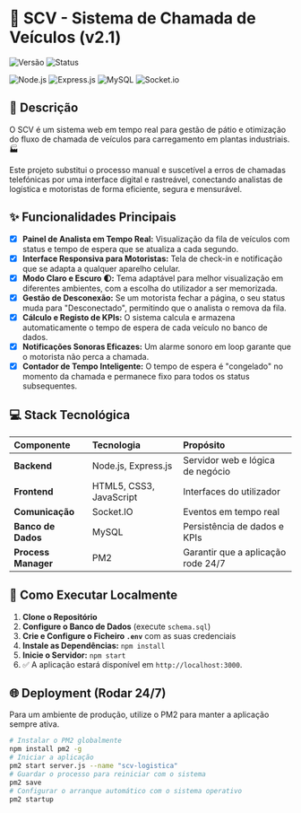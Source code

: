 # 🚚 SCV - Sistema de Chamada de Veículos (v2.1)

![Versão](https://img.shields.io/badge/Versão-2.1-blue?style=for-the-badge) ![Status](https://img.shields.io/badge/Status-Estável-success?style=for-the-badge)

![Node.js](https://img.shields.io/badge/Node.js-339933?style=for-the-badge&logo=nodedotjs&logoColor=white) ![Express.js](https://img.shields.io/badge/Express.js-000000?style=for-the-badge&logo=express&logoColor=white) ![MySQL](https://img.shields.io/badge/MySQL-4479A1?style=for-the-badge&logo=mysql&logoColor=white) ![Socket.io](https://img.shields.io/badge/Socket.io-010101?&style=for-the-badge&logo=socketdotio&logoColor=white)

## 📄 Descrição

O SCV é um sistema web em tempo real para gestão de pátio e otimização do fluxo de chamada de veículos para carregamento em plantas industriais. 🏭

Este projeto substitui o processo manual e suscetível a erros de chamadas telefónicas por uma interface digital e rastreável, conectando analistas de logística e motoristas de forma eficiente, segura e mensurável.

## ✨ Funcionalidades Principais

- [x] **Painel de Analista em Tempo Real:** Visualização da fila de veículos com status e tempo de espera que se atualiza a cada segundo.
- [x] **Interface Responsiva para Motoristas:** Tela de check-in e notificação que se adapta a qualquer aparelho celular.
- [x] **Modo Claro e Escuro 🌓:** Tema adaptável para melhor visualização em diferentes ambientes, com a escolha do utilizador a ser memorizada.
- [x] **Gestão de Desconexão:** Se um motorista fechar a página, o seu status muda para "Desconectado", permitindo que o analista o remova da fila.
- [x] **Cálculo e Registo de KPIs:** O sistema calcula e armazena automaticamente o tempo de espera de cada veículo no banco de dados.
- [x] **Notificações Sonoras Eficazes:** Um alarme sonoro em loop garante que o motorista não perca a chamada.
- [x] **Contador de Tempo Inteligente:** O tempo de espera é "congelado" no momento da chamada e permanece fixo para todos os status subsequentes.

## 💻 Stack Tecnológica

| Componente | Tecnologia | Propósito |
| :--- | :--- | :--- |
| **Backend** | Node.js, Express.js | Servidor web e lógica de negócio |
| **Frontend** | HTML5, CSS3, JavaScript | Interfaces do utilizador |
| **Comunicação**| Socket.IO | Eventos em tempo real |
| **Banco de Dados** | MySQL | Persistência de dados e KPIs |
| **Process Manager**| PM2 | Garantir que a aplicação rode 24/7 |

## 🚀 Como Executar Localmente

1.  **Clone o Repositório**
2.  **Configure o Banco de Dados** (execute `schema.sql`)
3.  **Crie e Configure o Ficheiro `.env`** com as suas credenciais
4.  **Instale as Dependências:** `npm install`
5.  **Inicie o Servidor:** `npm start`
6.  ✅ A aplicação estará disponível em `http://localhost:3000`.

## 🌐 Deployment (Rodar 24/7)

Para um ambiente de produção, utilize o PM2 para manter a aplicação sempre ativa.

```bash
# Instalar o PM2 globalmente
npm install pm2 -g
# Iniciar a aplicação
pm2 start server.js --name "scv-logistica"
# Guardar o processo para reiniciar com o sistema
pm2 save
# Configurar o arranque automático com o sistema operativo
pm2 startup
